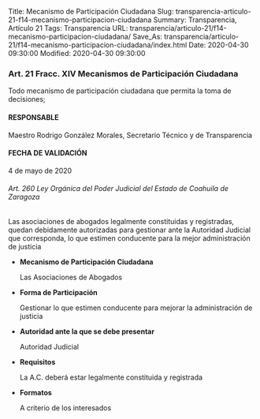 Title: Mecanismo de Participación Ciudadana
Slug: transparencia-articulo-21-f14-mecanismo-participacion-ciudadana
Summary: Transparencia, Artículo 21
Tags: Transparencia
URL: transparencia/articulo-21/f14-mecanismo-participacion-ciudadana/
Save_As: transparencia/articulo-21/f14-mecanismo-participacion-ciudadana/index.html
Date: 2020-04-30 09:30:00
Modified: 2020-04-30 09:30:00


### Art. 21 Fracc. XIV Mecanismos de Participación Ciudadana

Todo mecanismo de participación ciudadana que permita la toma de decisiones;

#### RESPONSABLE

Maestro Rodrigo González Morales, Secretario Técnico y de Transparencia

#### FECHA DE VALIDACIÓN

4 de mayo de 2020

###### Art. 260 Ley Orgánica del Poder Judicial del Estado de Coahuila de Zaragoza

Las asociaciones de abogados legalmente constituidas y registradas, quedan debidamente autorizadas para gestionar ante la Autoridad Judicial que corresponda, lo que estimen conducente para la mejor administración de justicia

* **Mecanismo de Participación Ciudadana**

  Las Asociaciones de Abogados
* **Forma de Participación**

  Gestionar lo que estimen conducente para mejorar la administración de justicia
* **Autoridad ante la que se debe presentar**

  Autoridad Judicial
* **Requisitos**

  La A.C. deberá estar legalmente constituida y registrada
* **Formatos**

  A criterio de los interesados


